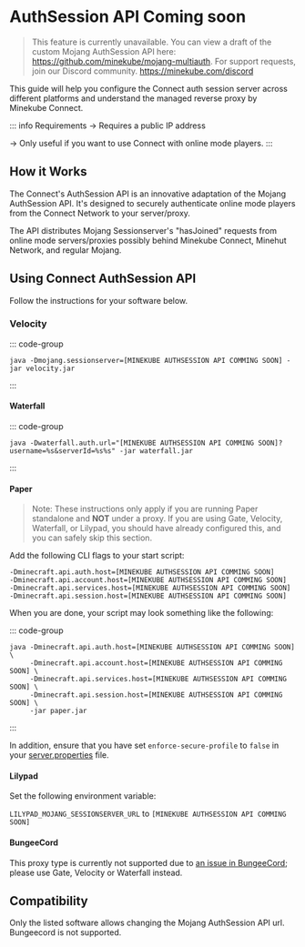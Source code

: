 # AuthSession API <VPBadge type='danger'>Coming soon</VPBadge>

> This feature is currently unavailable.
> You can view a draft of the custom Mojang AuthSession API here: https://github.com/minekube/mojang-multiauth.
> For support requests, join our Discord community. https://minekube.com/discord

This guide will help you configure the Connect auth session server across different platforms and
understand the managed reverse proxy by Minekube Connect.

::: info Requirements
-> Requires a public IP address

-> Only useful if you want to use Connect with online mode players.
:::

## How it Works

The Connect's AuthSession API is an innovative adaptation of the Mojang AuthSession API. It's designed to securely
authenticate online mode players from the Connect Network to your server/proxy.

The API distributes Mojang Sessionserver's "hasJoined" requests from online mode servers/proxies possibly behind
Minekube Connect,
Minehut Network, and regular Mojang.

## Using Connect AuthSession API

Follow the instructions for your software below.

### Velocity

::: code-group

```shell [Terminal]
java -Dmojang.sessionserver=[MINEKUBE AUTHSESSION API COMMING SOON] -jar velocity.jar
```

:::

#### Waterfall

::: code-group

```shell [Terminal]
java -Dwaterfall.auth.url="[MINEKUBE AUTHSESSION API COMMING SOON]?username=%s&serverId=%s%s" -jar waterfall.jar
```

:::

#### Paper

> Note: These instructions only apply if you are running Paper standalone and **NOT** under a proxy.
> If you are using Gate, Velocity, Waterfall, or Lilypad, you should have already configured this, and you can safely skip
> this section.

Add the following CLI flags to your start script:

```shell
-Dminecraft.api.auth.host=[MINEKUBE AUTHSESSION API COMMING SOON]
-Dminecraft.api.account.host=[MINEKUBE AUTHSESSION API COMMING SOON]
-Dminecraft.api.services.host=[MINEKUBE AUTHSESSION API COMMING SOON]
-Dminecraft.api.session.host=[MINEKUBE AUTHSESSION API COMMING SOON]
```

When you are done, your script may look something like the following:

::: code-group

```shell [Terminal]
java -Dminecraft.api.auth.host=[MINEKUBE AUTHSESSION API COMMING SOON] \
     -Dminecraft.api.account.host=[MINEKUBE AUTHSESSION API COMMING SOON] \
     -Dminecraft.api.services.host=[MINEKUBE AUTHSESSION API COMMING SOON] \
     -Dminecraft.api.session.host=[MINEKUBE AUTHSESSION API COMMING SOON] \
     -jar paper.jar
```

:::

In addition, ensure that you have set `enforce-secure-profile` to `false` in
your [server.properties](http://server.properties) file.

#### Lilypad

Set the following environment variable:

`LILYPAD_MOJANG_SESSIONSERVER_URL` to `[MINEKUBE AUTHSESSION API COMMING SOON]`

#### BungeeCord

This proxy type is currently not supported due
to [an issue in BungeeCord](https://github.com/SpigotMC/BungeeCord/pull/3201); please use Gate, Velocity or Waterfall
instead.

## Compatibility

Only the listed software allows changing the Mojang AuthSession API url.
Bungeecord is not supported.